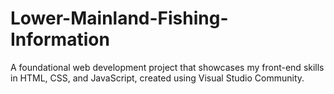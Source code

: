# Lower-Mainland-Fishing-Information
A foundational web development project that showcases my front-end skills in HTML, CSS, and JavaScript, created using Visual Studio Community.
